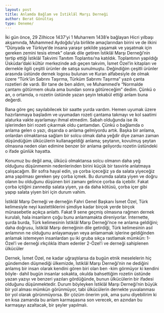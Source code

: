 ```yaml
---
layout: post
title: Anlamda Bağlam ve İstiklâl Marşı Derneği
author: Berat Gönültaş
type: Deneme/
---
```

İki gün önce, 29 Zilhicce 1437’yi 1 Muharrem 1438’e bağlayan Hicri yılbaşı akşamında, Muhammed Aydoğdu’yla birlikte amaçlarından birini ve de ilkini “Dünyada ve Türkiye’de insana yaraşır şekilde yaşamak ve yaşatmak için gereken zemini tesis etmek” olarak dile getiren İstiklâl Marşı Derneği’nin tertip ettiği İstiklâl Takvimi Tanıtım Toplantısı’na katıldık. Toplantının yapıldığı Üsküdar’daki kültür merkezinde adı geçen takvim, İsmet Özel’in kitapları ve dernekle ilgili çeşitli ürünler de satışa sunulmuştu. Değindiğim çeşitli ürünler arasında üstünde dernek logosu bulunan ve Kuran alfabesiyle de olmak üzere “Türk’ün Sabrını Taşırma, Türküm Sabrımı Taşırma” yazılı çanta rozetleri de vardı. Bir tane de ben aldım, ve Muhammed’e “Normalde çantamı götürmem okula ama bundan sonra götüreceğim” dedim. Çünkü o an, o ortamda, o rozetin üstünde yazan şeyin tekabül ettiği anlam buna değerdi.

Bana göre geç sayılabilecek bir saatte yurda vardım. Hemen uyumak üzere hazırlanmaya başladım ve uyumadan rozeti çantama takmayı ve kol saatimi alaturka vakte ayarlamayı ihmal etmedim. Sabah olduğunda ise ilk işlerimden biri rozeti çıkarmak oldu çantamdan.  Çünkü o bağlamda o anlama gelen o yazı, dışarıda o anlama gelmiyordu artık. Başka bir anlama, onlardan olmaktansa sağlam bir solcu olmak daha yeğdir diye zaman zaman düşündüğüm ülkücülerin kullanageldiği anlama; şeytanın, kovulmuş şeytan olmasına neden olan edimine benzer bir anlama geliyordu rozetin üstündeki o ifade günlük hayatta.

Konumuz bu değil ama, ülkücü olmaktansa solcu olmanın daha yeğ olduğunu düşünmemin nedenlerinden birini küçük bir tasvirle anlatmaya çalışacağım. Bir sofra hayal edin, ya çorba içeceğiz ya da salata  yiyeceğiz ama yapılması gereken şey çorba içmek. Bu durumda salata yiyen ve doğru olanın bu olduğunu düşünen biri zamanı gelince çorba da içebilir. Fakat çorba içtiğini zannedip salata yiyen, ya da daha kötüsü, çorba içer gibi yapıp salata yiyen biri için durum vahim.

İstiklâl Marşı Derneği ve derneğin Fahri Genel Başkanı İsmet Özel, Türk kelimesiyle neyi kastettiklerini şimdiye kadar birçok yerde birçok münasebetle açıkça anlattı. Fakat 9 sene geçmiş olmasına rağmen dernek kurulalı, hala insanların çoğu bunu anlamamakta direniyorlar. İnternette, şurda burda, Türk kelimesinin İstiklâl Marşı Derneği’nce ne anlama geldiğini; daha doğrusu, İstiklâl Marşı derneğinin dile getirdiği, Türk kelimesinin asıl anlamının ne olduğunu anlayamayan veya anlamamak işlerine geldiğinden anlamak istemeyen insanlardan şu iki gruba sıkça rastlamak mümkün: 1-Özel’i ve derneği ırkçılıkla itham edenler 2-Özel’i ve derneği sahiplenen ülkücüler

Dernek, İsmet Özel, ne kadar uğraştılarsa da bugün etnik meselelerin hiç gündemden düşmediği ülkemizde, İstiklâl Marşı Derneği’nin ne dediğini anlamış bir insan olarak kendini gören biri olan ben -kim görmüyor ki kendini böyle- dahil bugün insanlar sokakta, okulda bahsettiğim rozetin üstünde yazan yazıyı ve benzeri yazıları gördüğünde, bunun ülkücülerin bir ifadesi olduğunu düşünmektedir. Durum böyleyken İstiklâl Marşı Derneği’nin büyük bir yol alması mümkün görünmüyor, tabi ülkücülerin dernekte yuvalanması bir yol olarak görünmüyorsa. Bir çözüm önerim yok, ama şunu diyebilirim ki en kısa zamanda bu anlam karmaşasına son verecek, en azından bu karmaşayı azaltacak, bir şeyler yapılmalı.
